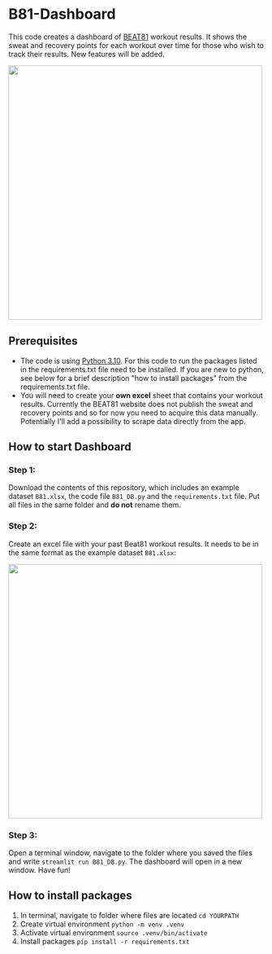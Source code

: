 # B81-Dashboard
This code creates a dashboard of  [BEAT81](https://www.beat81.com) workout results. It shows the sweat and recovery points for each workout over time for those who wish to track their results. New features will be added.

[<img src="https://github.com/m-guseva/B81-Dashboard/assets/63409978/7c9b9a45-50e0-40d3-b57c-55c8c48d2450" width="500"/>](image.png)


## Prerequisites
- The code is using [Python 3.10](https://www.python.org/downloads/). For this code to run the packages listed in the requirements.txt file need to be installed. If you are new to python, see below for a brief description "how to install packages" from the requirements.txt file.
- You will need to create your **own excel** sheet that contains your workout results. Currently the BEAT81 website does not publish the sweat and recovery points and so for now you need to acquire this data manually. Potentially I'll add a possibility to scrape data directly from the app.

## How to start Dashboard

### Step 1:
Download the contents of this repository, which includes an example dataset `B81.xlsx`, the code file `B81_DB.py` and the `requirements.txt` file. Put all files in the same folder and **do not** rename them.

### Step 2:
Create an excel file with your past Beat81 workout results. It needs to be in the same format as the example dataset `B81.xlsx`:

[<img src="https://github.com/m-guseva/B81-Dashboard/assets/63409978/45107844-249b-419a-b04f-1af8c35b4b71" width="500"/>](image.png)

### Step 3:
Open a terminal window, navigate to the folder where you saved the files and write `streamlit run B81_DB.py`. The dashboard will open in a new window. Have fun!


## How to install packages
1. In terminal, navigate to folder where files are located `cd YOURPATH`
2. Create virtual environment `python -m venv .venv`
3. Activate virtual environment `source .venv/bin/activate`
4. Install packages `pip install -r requirements.txt`